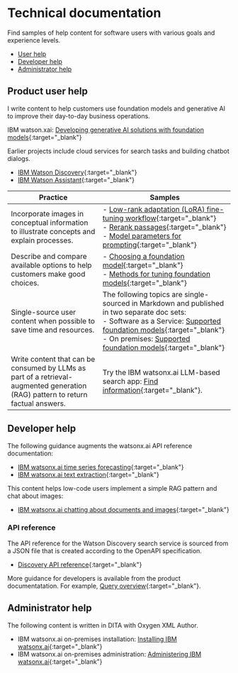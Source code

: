 # Technical documentation

Find samples of help content for software users with various goals and experience levels.

- [User help](#product-user-help)
- [Developer help](#developer-help)
- [Administrator help](#administrator-help)

## Product user help

I write content to help customers use foundation models and generative AI to improve their day-to-day business operations.

IBM watson.xai: [Developing generative AI solutions with foundation models](https://www.ibm.com/docs/SSYOK8/wsj/analyze-data/fm-overview.html){:target="_blank"}

Earlier projects include cloud services for search tasks and building chatbot dialogs.

- [IBM Watson Discovery](https://cloud.ibm.com/docs/discovery-data){:target="_blank"}
- [IBM Watson Assistant](https://cloud.ibm.com/docs/assistant?topic=assistant-index){:target="_blank"}

| Practice | Samples |
|----------|---------|
| Incorporate images in conceptual information to illustrate concepts and explain processes. | - [Low-rank adaptation (LoRA) fine-tuning workflow](https://www.ibm.com/docs/SSLSRPV_latest/wsj/analyze-data/fm-tuning-methods-lora.html#lora-workflow){:target="_blank"}<br/> - [Rerank passages](https://www.ibm.com/docs/SSYOK8/wsj/analyze-data/fm-api-rerank.html#api){:target="_blank"}<br/> - [Model parameters for prompting](https://www.ibm.com/docs/SSYOK8/wsj/analyze-data/fm-model-parameters.html){:target="_blank"} |
| Describe and compare available options to help customers make good choices. | - [Choosing a foundation model](https://www.ibm.com/docs/SSYOK8/wsj/analyze-data/fm-models-choose.html){:target="_blank"}<br/> - [Methods for tuning foundation models](https://www.ibm.com/docs/SSLSRPV_latest/wsj/analyze-data/fm-tuning-methods.html){:target="_blank"} |
| Single-source user content when possible to save time and resources. | The following topics are single-sourced in Markdown and published in two separate doc sets:<br/> - Software as a Service: [Supported foundation models](https://www.ibm.com/docs/SSYOK8/wsj/analyze-data/fm-models.html){:target="_blank"}<br/> - On premises: [Supported foundation models](https://www.ibm.com/docs/SSLSRPV_latest/wsj/analyze-data/fm-models.html){:target="_blank"} |
| Write content that can be consumed by LLMs as part of a retrieval-augmented generation (RAG) pattern to return factual answers. | Try the IBM watsonx.ai LLM-based search app: [Find information](https://dataplatform.cloud.ibm.com/docs/content/wsj/getting-started/welcome-main.html?context=wx){:target="_blank"}. |


## Developer help

The following guidance augments the watsonx.ai API reference documentation:

- [IBM watsonx.ai time series forecasting](https://www.ibm.com/docs/SSYOK8/wsj/analyze-data/fm-api-time-series.html){:target="_blank"}
- [IBM watsonx.ai text extraction](https://www.ibm.com/docs/SSYOK8/wsj/analyze-data/fm-api-text-extraction.html){:target="_blank"}

This content helps low-code users implement a simple RAG pattern and chat about images:

- [IBM watsonx.ai chatting about documents and images](https://www.ibm.com/docs/SSYOK8/wsj/analyze-data/fm-prompt-data.html){:target="_blank"}

### API reference

The API reference for the Watson Discovery search service is sourced from a JSON file that is created according to the OpenAPI specification.

- [Discovery API reference](https://cloud.ibm.com/apidocs/discovery-data){:target="_blank"}

More guidance for developers is available from the product documentatation. For example, [Query overview](https://cloud.ibm.com/docs/discovery-data?topic=discovery-data-query-concepts){:target="_blank"}.

## Administrator help

The following content is written in DITA with Oxygen XML Author.

- IBM watsonx.ai on-premises installation: [Installing IBM watsonx.ai](https://www.ibm.com/docs/SSNFH6_latest/svc-watsonxai/watsonxai-install.html){:target="_blank"}
- IBM watsonx.ai on-premises administration: [Administering IBM watsonx.ai](https://www.ibm.com/docs/SSNFH6_latest/svc-watsonxai/watsonxai-admin.html){:target="_blank"}
